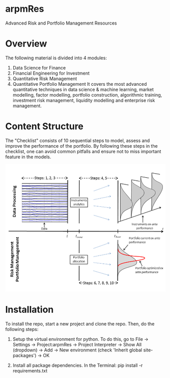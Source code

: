 # arpmRes
Advanced Risk and Portfolio Management Resources

# Overview

The following material is divided into 4 modules:
  1. Data Science for Finance
  2. Financial Engineering for Investment
  3. Quantitative Risk Management
  4. Quantitative Portfolio Management
It covers the most advanced quantitative techniques in data science & machine learning, market
modelling, factor modelling, portfolio construction, algorithmic training, investment risk management, liquidity
modelling and enterprise risk management.


# Content Structure

The "Checklist" consists of 10 sequential steps to model, assess and improve the performance of the portfolio. By
following these steps in the checklist, one can avoid common pitfalls and ensure not to miss important feature in
the models.

<img src="img/general_framework.png" align="center" height=400/ width=600/>


# Installation
To install the repo, start a new project and clone the repo. Then, do the following steps:

1. Setup the virtual environment for python. To do this, go to File -> Settings -> Project:arpmRes ->
Project Interpreter -> Show All (dropdown) -> Add -> New environment (check 'Inherit global site-packages') -> OK

2. Install all package dependencies. In the Terminal: pip install -r requirements.txt

